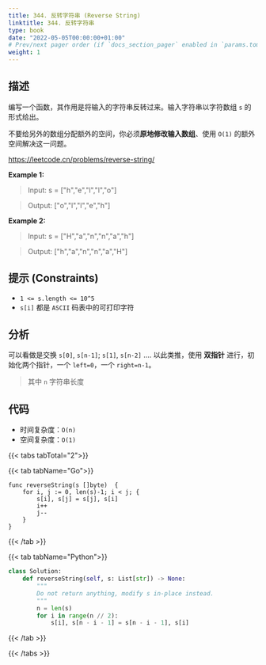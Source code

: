 ```yaml
---
title: 344. 反转字符串 (Reverse String)
linktitle: 344. 反转字符串
type: book
date: "2022-05-05T00:00:00+01:00"
# Prev/next pager order (if `docs_section_pager` enabled in `params.toml`)
weight: 1
---
```


## 描述

编写一个函数，其作用是将输入的字符串反转过来。输入字符串以字符数组 `s` 的形式给出。

不要给另外的数组分配额外的空间，你必须**原地修改输入数组**、使用 `O(1)` 的额外空间解决这一问题。

https://leetcode.cn/problems/reverse-string/

**Example 1:**

> Input: s = ["h","e","l","l","o"]

> Output: ["o","l","l","e","h"]

**Example 2:**

> Input: s = ["H","a","n","n","a","h"]

> Output: ["h","a","n","n","a","H"]

## 提示 (Constraints)

- `1 <= s.length <= 10^5`
- `s[i]` 都是 `ASCII` 码表中的可打印字符

## 分析

可以看做是交换 `s[0]`, `s[n-1]`; `s[1]`, `s[n-2]` .... 以此类推，使用 **双指针** 进行，初始化两个指针，一个 `left=0`，一个 `right=n-1`。

> 其中 `n` 字符串长度

## 代码

- 时间复杂度：`O(n)`
- 空间复杂度：`O(1)`

{{< tabs tabTotal="2">}}

{{< tab tabName="Go">}}

```golang
func reverseString(s []byte)  {
    for i, j := 0, len(s)-1; i < j; {
        s[i], s[j] = s[j], s[i]
        i++
        j--
    }
}
```

{{< /tab >}}

{{< tab tabName="Python">}}

```py
class Solution:
    def reverseString(self, s: List[str]) -> None:
        """
        Do not return anything, modify s in-place instead.
        """
        n = len(s)
        for i in range(n // 2):
            s[i], s[n - i - 1] = s[n - i - 1], s[i]
```

{{< /tab >}}

{{< /tabs >}}
